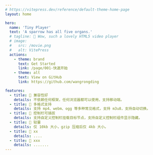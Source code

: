 ```yaml
---
# https://vitepress.dev/reference/default-theme-home-page
layout: home

hero:
  name: 'Tiny Player'
  text: 'A sparrow has all five organs.'
  # tagline: 🦄 Wow, such a lovely HTML5 video player
  # image:
  #   src: /movie.png
  #   alt: VitePress
  actions:
    - theme: brand
      text: Get Started
      link: /page/001-快速开始
    - theme: alt
      text: View on GitHub
      link: https://github.com/wangrongding

features:
  - title: 🧩 兼容性好
    details: 不依赖任何框架，任何浏览器都可以使用，支持移动端。
  - title: 🌸 多格式支持
    details: 支持 mp4、webm、ogg 等多种常见格式，支持 m3u8，支持自动切换。
  - title: 🌟 控制栏可插拔
    details: 支持自定义控制栏挂载目标节点，支持自定义控制栏组件显示隐藏。
  - title: 🎨 轻量
    details: 仅 10kb 大小，gzip 压缩后仅 4kb 大小。
  - title: 🎨 xx
    details: ....
  - title: 🎨 xxx
    details: .......
---
```

